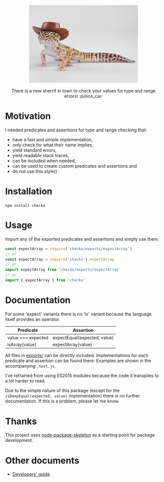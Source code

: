 <div align="center">
    <img src="media/gecko.jpg" alt="Checko the gecko"/>
    <p>There is a new sherrif in town to check your values for type and range errors! :police_car:</p>
</div>

# Motivation

I needed predicates and assertions for type and range checking that:

 * have a fast and simple implementation,
 * only check for what their name implies,
 * yield standard errors,
 * yield readable stack traces,
 * can be included when needed,
 * can be used to create custom predicates and assertions and
 * do.not.use.this.style()

# Installation

`npm install checko`

# Usage

Import any of the exported predicates and assertions and simply use them. 

```js
const expectArray = require('checko/exports/expectArray')
// or
const expectArray = require('checko').expectArray
// or
import expectArray from 'checko/exports/expectArray'
// or
import { expectArray } from 'checko'
```

# Documentation

For some 'expect' variants there is no 'is' variant because the language itself provides an operator. 

| Predicate          | Assertion                    |
|--------------------|------------------------------|
| value === expected | expectEqual(expected, value) |
| isArray(value)     | expectArray(value)           |

All files in [exports/](exports/) can be directly included. Implementations for each predicate and assertion can be found there. Examples are shown in the accompanying `.test.js`. 

I've refrained from using ES2015 modules because the code it transpiles to a lot harder to read. 

Due to the simple nature of this package (except for the `isDeepEqual(expected, value)` implementation) there is no further documentation. If this is a problem, please let me know.

# Thanks

This project uses [node-package-skeleton](https://github.com/mickvangelderen/node-package-skeleton) as a starting point for package development. 

# Other documents

* [Developers' guide](developers.md)
